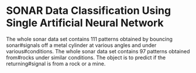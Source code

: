 # SONAR Data Classification Using Single Artificial Neural Network

The whole sonar data set contains 111 patterns obtained by bouncing sonar#signals off a metal cylinder at various angles and under various#conditions.  The whole sonar data set contains 97 patterns obtained from#rocks under similar conditions.  The object is to predict if the returning#signal is from a rock or a mine.
